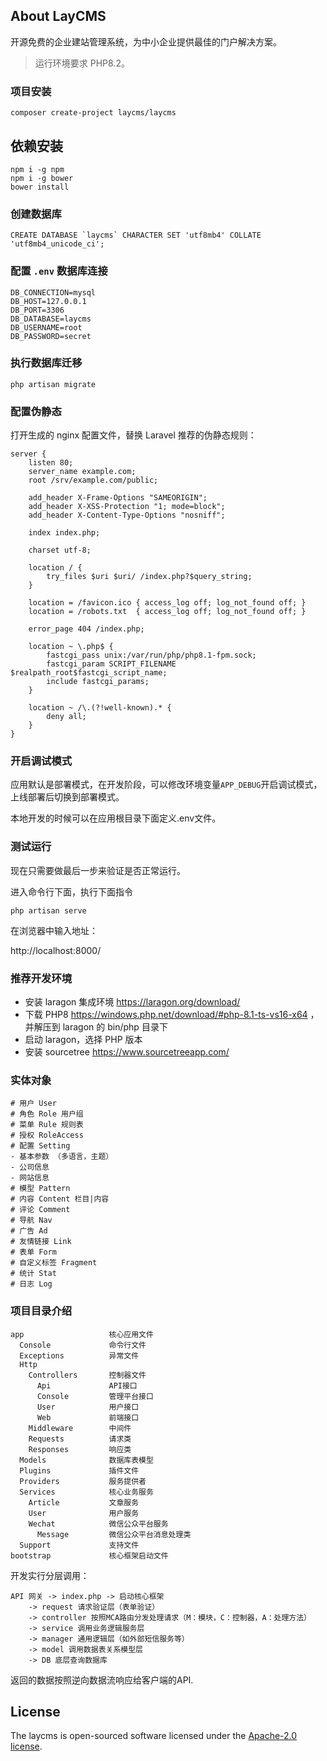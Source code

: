 ## About LayCMS

开源免费的企业建站管理系统，为中小企业提供最佳的门户解决方案。

> 运行环境要求 PHP8.2。

### 项目安装

```
composer create-project laycms/laycms
```

## 依赖安装

```
npm i -g npm
npm i -g bower
bower install
```

### 创建数据库

```
CREATE DATABASE `laycms` CHARACTER SET 'utf8mb4' COLLATE 'utf8mb4_unicode_ci';
```

### 配置 `.env` 数据库连接

```
DB_CONNECTION=mysql
DB_HOST=127.0.0.1
DB_PORT=3306
DB_DATABASE=laycms
DB_USERNAME=root
DB_PASSWORD=secret
```

### 执行数据库迁移

```
php artisan migrate
```

### 配置伪静态

打开生成的 nginx 配置文件，替换 Laravel 推荐的伪静态规则：

```
server {
    listen 80;
    server_name example.com;
    root /srv/example.com/public;

    add_header X-Frame-Options "SAMEORIGIN";
    add_header X-XSS-Protection "1; mode=block";
    add_header X-Content-Type-Options "nosniff";

    index index.php;

    charset utf-8;

    location / {
        try_files $uri $uri/ /index.php?$query_string;
    }

    location = /favicon.ico { access_log off; log_not_found off; }
    location = /robots.txt  { access_log off; log_not_found off; }

    error_page 404 /index.php;

    location ~ \.php$ {
        fastcgi_pass unix:/var/run/php/php8.1-fpm.sock;
        fastcgi_param SCRIPT_FILENAME $realpath_root$fastcgi_script_name;
        include fastcgi_params;
    }

    location ~ /\.(?!well-known).* {
        deny all;
    }
}
```

### 开启调试模式

应用默认是部署模式，在开发阶段，可以修改环境变量`APP_DEBUG`开启调试模式，上线部署后切换到部署模式。

本地开发的时候可以在应用根目录下面定义.env文件。

### 测试运行

现在只需要做最后一步来验证是否正常运行。

进入命令行下面，执行下面指令

```
php artisan serve
```

在浏览器中输入地址：

http://localhost:8000/

### 推荐开发环境

- 安装 laragon 集成环境 https://laragon.org/download/
- 下载 PHP8 https://windows.php.net/download/#php-8.1-ts-vs16-x64 ，并解压到 laragon 的 bin/php 目录下
- 启动 laragon，选择 PHP 版本
- 安装 sourcetree https://www.sourcetreeapp.com/

### 实体对象

```
# 用户 User
# 角色 Role 用户组
# 菜单 Rule 规则表
# 授权 RoleAccess
# 配置 Setting
- 基本参数 （多语言，主题）
- 公司信息
- 网站信息
# 模型 Pattern
# 内容 Content 栏目|内容
# 评论 Comment
# 导航 Nav
# 广告 Ad
# 友情链接 Link
# 表单 Form
# 自定义标签 Fragment
# 统计 Stat
# 日志 Log
```

### 项目目录介绍

```
app                   核心应用文件
  Console             命令行文件
  Exceptions          异常文件
  Http
    Controllers       控制器文件
      Api             API接口
      Console         管理平台接口
      User            用户接口
      Web             前端接口
    Middleware        中间件
    Requests          请求类
    Responses         响应类
  Models              数据库表模型
  Plugins             插件文件
  Providers           服务提供者
  Services            核心业务服务
    Article           文章服务
    User              用户服务
    Wechat            微信公众平台服务
      Message         微信公众平台消息处理类
  Support             支持文件
bootstrap             核心框架启动文件
```

开发实行分层调用：

```
API 网关 -> index.php -> 启动核心框架
	-> request 请求验证层（表单验证）
	-> controller 按照MCA路由分发处理请求（M：模块，C：控制器，A：处理方法）
	-> service 调用业务逻辑服务层
	-> manager 通用逻辑层（如外部短信服务等）
	-> model 调用数据表关系模型层
	-> DB 底层查询数据库
```

返回的数据按照逆向数据流响应给客户端的API.

## License

The laycms is open-sourced software licensed under the [Apache-2.0 license](https://opensource.org/licenses/Apache-2.0).
